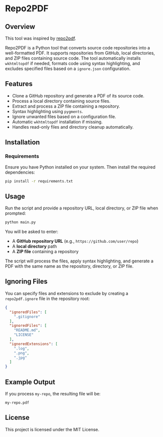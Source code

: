 # Repo2PDF

## Overview
This tool was inspired by [repo2pdf](https://github.com/BankkRoll/repo2pdf?tab=MIT-1-ov-file).

Repo2PDF is a Python tool that converts source code repositories into a well-formatted PDF. It supports repositories from GitHub, local directories, and ZIP files containing source code. The tool automatically installs `wkhtmltopdf` if needed, formats code using syntax highlighting, and excludes specified files based on a `ignore.json` configuration.

## Features
- Clone a GitHub repository and generate a PDF of its source code.
- Process a local directory containing source files.
- Extract and process a ZIP file containing a repository.
- Syntax highlighting using `pygments`.
- Ignore unwanted files based on a configuration file.
- Automatic `wkhtmltopdf` installation if missing.
- Handles read-only files and directory cleanup automatically.

## Installation

### Requirements
Ensure you have Python installed on your system. Then install the required dependencies:

```sh
pip install -r requirements.txt
```

## Usage
Run the script and provide a repository URL, local directory, or ZIP file when prompted:

```sh
python main.py
```

You will be asked to enter:
- A **GitHub repository URL** (e.g., `https://github.com/user/repo`)
- A **local directory** path
- A **ZIP file** containing a repository

The script will process the files, apply syntax highlighting, and generate a PDF with the same name as the repository, directory, or ZIP file.

## Ignoring Files
You can specify files and extensions to exclude by creating a `repo2pdf.ignore` file in the repository root:

```json
{
  "ignoredFiles": [
    ".gitignore"
  ],
  "ignoredFiles": [
    "README.md",
    "LICENSE"
  ],
  "ignoredExtensions": [
    ".log",
    ".png",
    ".jpg"
  ]
}
```

## Example Output
If you process `my-repo`, the resulting file will be:

```
my-repo.pdf
```

## License
This project is licensed under the MIT License.

